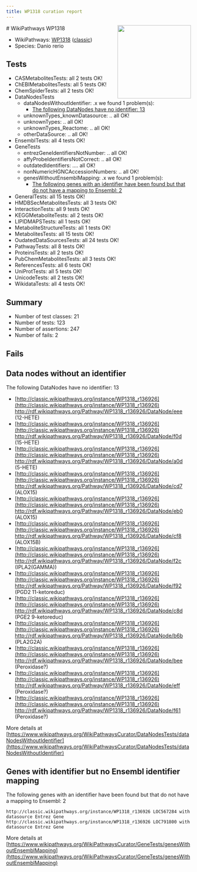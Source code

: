 ```yaml
---
title: WP1318 curation report
---
```


<img style="float: right; width: 200px" src="https://upload.wikimedia.org/wikipedia/commons/thumb/8/83/Wplogo_with_text_500.png/640px-Wplogo_with_text_500.png" />
# WikiPathways WP1318

* WikiPathways: [WP1318](https://wikipathways.org/pathways/WP1318) ([classic](https://classic.wikipathways.org/instance/WP1318))
* Species: Danio rerio
## Tests
* CASMetabolitesTests: all 2 tests OK!
* ChEBIMetabolitesTests: all 5 tests OK!
* ChemSpiderTests: all 2 tests OK!
* DataNodesTests
    * dataNodesWithoutIdentifier: .x we found 1 problem(s):
        * [The following DataNodes have no identifier: 13](#8792c493)
    * unknownTypes_knownDatasource: .. all OK!
    * unknownTypes: .. all OK!
    * unknownTypes_Reactome: .. all OK!
    * otherDataSource: .. all OK!
* EnsemblTests: all 4 tests OK!
* GeneTests
    * entrezGeneIdentifiersNotNumber: .. all OK!
    * affyProbeIdentifiersNotCorrect: .. all OK!
    * outdatedIdentifiers: .... all OK!
    * nonNumericHGNCAccessionNumbers: .. all OK!
    * genesWithoutEnsemblMapping: .x we found 1 problem(s):
        * [The following genes with an identifier have been found but that do not have a mapping to Ensembl: 2](#40286d84)
* GeneralTests: all 15 tests OK!
* HMDBSecMetabolitesTests: all 3 tests OK!
* InteractionTests: all 9 tests OK!
* KEGGMetaboliteTests: all 2 tests OK!
* LIPIDMAPSTests: all 1 tests OK!
* MetaboliteStructureTests: all 1 tests OK!
* MetabolitesTests: all 15 tests OK!
* OudatedDataSourcesTests: all 24 tests OK!
* PathwayTests: all 8 tests OK!
* ProteinsTests: all 2 tests OK!
* PubChemMetabolitesTests: all 3 tests OK!
* ReferencesTests: all 6 tests OK!
* UniProtTests: all 5 tests OK!
* UnicodeTests: all 2 tests OK!
* WikidataTests: all 4 tests OK!


## Summary

* Number of test classes: 21
* Number of tests: 123
* Number of assertions: 247
* Number of fails: 2

## Fails

<a name="8792c493" />

## Data nodes without an identifier

The following DataNodes have no identifier: 13

* [http://classic.wikipathways.org/instance/WP1318_r136926](http://classic.wikipathways.org/instance/WP1318_r136926) http://rdf.wikipathways.org/Pathway/WP1318_r136926/DataNode/eee (12-HETE)
* [http://classic.wikipathways.org/instance/WP1318_r136926](http://classic.wikipathways.org/instance/WP1318_r136926) http://rdf.wikipathways.org/Pathway/WP1318_r136926/DataNode/f0d (15-HETE)
* [http://classic.wikipathways.org/instance/WP1318_r136926](http://classic.wikipathways.org/instance/WP1318_r136926) http://rdf.wikipathways.org/Pathway/WP1318_r136926/DataNode/a0d (5-HETE)
* [http://classic.wikipathways.org/instance/WP1318_r136926](http://classic.wikipathways.org/instance/WP1318_r136926) http://rdf.wikipathways.org/Pathway/WP1318_r136926/DataNode/cd7 (ALOX15)
* [http://classic.wikipathways.org/instance/WP1318_r136926](http://classic.wikipathways.org/instance/WP1318_r136926) http://rdf.wikipathways.org/Pathway/WP1318_r136926/DataNode/eb0 (ALOX15)
* [http://classic.wikipathways.org/instance/WP1318_r136926](http://classic.wikipathways.org/instance/WP1318_r136926) http://rdf.wikipathways.org/Pathway/WP1318_r136926/DataNode/cf8 (ALOX15B)
* [http://classic.wikipathways.org/instance/WP1318_r136926](http://classic.wikipathways.org/instance/WP1318_r136926) http://rdf.wikipathways.org/Pathway/WP1318_r136926/DataNode/f2c (IPLA2(GAMMA))
* [http://classic.wikipathways.org/instance/WP1318_r136926](http://classic.wikipathways.org/instance/WP1318_r136926) http://rdf.wikipathways.org/Pathway/WP1318_r136926/DataNode/f92 (PGD2 11-ketoreduc)
* [http://classic.wikipathways.org/instance/WP1318_r136926](http://classic.wikipathways.org/instance/WP1318_r136926) http://rdf.wikipathways.org/Pathway/WP1318_r136926/DataNode/c8d (PGE2 9-ketoreduc)
* [http://classic.wikipathways.org/instance/WP1318_r136926](http://classic.wikipathways.org/instance/WP1318_r136926) http://rdf.wikipathways.org/Pathway/WP1318_r136926/DataNode/b6b (PLA2G2A)
* [http://classic.wikipathways.org/instance/WP1318_r136926](http://classic.wikipathways.org/instance/WP1318_r136926) http://rdf.wikipathways.org/Pathway/WP1318_r136926/DataNode/bee (Peroxidase?)
* [http://classic.wikipathways.org/instance/WP1318_r136926](http://classic.wikipathways.org/instance/WP1318_r136926) http://rdf.wikipathways.org/Pathway/WP1318_r136926/DataNode/eff (Peroxidase?)
* [http://classic.wikipathways.org/instance/WP1318_r136926](http://classic.wikipathways.org/instance/WP1318_r136926) http://rdf.wikipathways.org/Pathway/WP1318_r136926/DataNode/f61 (Peroxidase?)


More details at [https://www.wikipathways.org/WikiPathwaysCurator/DataNodesTests/dataNodesWithoutIdentifier](https://www.wikipathways.org/WikiPathwaysCurator/DataNodesTests/dataNodesWithoutIdentifier)

<a name="40286d84" />

## Genes with identifier but no Ensembl identifier mapping

The following genes with an identifier have been found but that do not have a mapping to Ensembl: 2
```
http://classic.wikipathways.org/instance/WP1318_r136926 LOC567284 with datasource Entrez Gene
http://classic.wikipathways.org/instance/WP1318_r136926 LOC791800 with datasource Entrez Gene
```

More details at [https://www.wikipathways.org/WikiPathwaysCurator/GeneTests/genesWithoutEnsemblMapping](https://www.wikipathways.org/WikiPathwaysCurator/GeneTests/genesWithoutEnsemblMapping)


